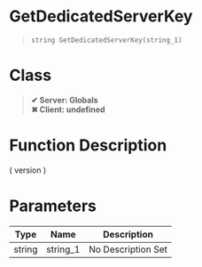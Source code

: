 # GetDedicatedServerKey
> `string GetDedicatedServerKey(string_1)`
# Class
> __✔ Server: Globals__  
> __✖ Client: undefined__  
# Function Description
( version )
# Parameters
Type|Name|Description
--|--|--
string|string_1|No Description Set
